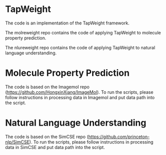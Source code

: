 # TapWeight

The code is an implementation of the TapWeight framework.

The molreweight repo contains the code of applying TapWeight to molecule property prediction.

The nlureweight repo contains the code of applying TapWeight to natural language understanding.

# Molecule Property Prediction

The code is based on the Imagemol repo (https://github.com/HongxinXiang/ImageMol). To run the scripts, please follow instructions in processing data in Imagemol and put data path into the script.

# Natural Language Understanding

The code is based on the SimCSE repo (https://github.com/princeton-nlp/SimCSE). To run the scripts, please follow instructions in processing data in SimCSE and put data path into the script.